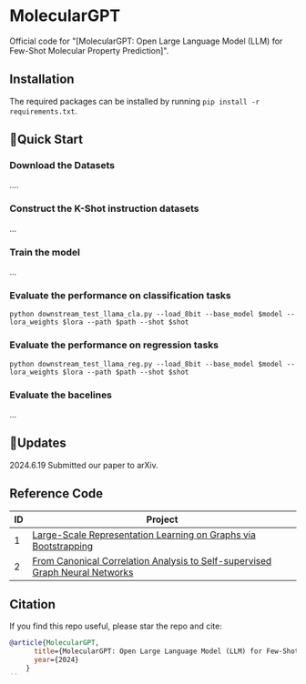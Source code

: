 # MolecularGPT
Official code for "[MolecularGPT: Open Large Language Model (LLM) for Few-Shot Molecular Property Prediction]".

## Installation
The required packages can be installed by running 
`pip install -r requirements.txt`.

## 🚀Quick Start

### Download the Datasets
....
### Construct the K-Shot instruction datasets
...
### Train the model
...
### Evaluate the performance on classification tasks 
`python downstream_test_llama_cla.py --load_8bit --base_model $model --lora_weights $lora --path $path --shot $shot` 
### Evaluate the performance on regression tasks 
`python downstream_test_llama_reg.py --load_8bit --base_model $model --lora_weights $lora --path $path --shot $shot` 
### Evaluate the bacelines
...

## 📱️Updates
2024.6.19 Submitted our paper to arXiv.

## Reference Code

| **ID** | **Project** | 
|--------|---------|
| 1      | [Large-Scale Representation Learning on Graphs via Bootstrapping](https://arxiv.org/abs/2102.06514)      | 
| 2      | [From Canonical Correlation Analysis to Self-supervised Graph Neural Networks](https://arxiv.org/abs/2106.12484) | 

## Citation

If you find this repo useful, please star the repo and cite:

```bibtex
@article{MolecularGPT,
      title={MolecularGPT: Open Large Language Model (LLM) for Few-Shot Molecular Property Prediction},
      year={2024}
    }
``
